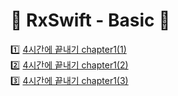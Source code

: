 # 🍏 RxSwift - Basic 🍏

1️⃣ [4시간에 끝내기 chapter1(1)](https://github.com/YoonAh-dev/RxSwift/blob/main/README/RxSwift-chapter1.md) <br/>
2️⃣ [4시간에 끝내기 chapter1(2)](https://github.com/YoonAh-dev/RxSwift/blob/main/README/RxSwift-chapter1(2).md) <br/>
3️⃣ [4시간에 끝내기 chapter1(3)](https://github.com/YoonAh-dev/RxSwift/blob/main/README/RxSwift-chapter1(3).md)
